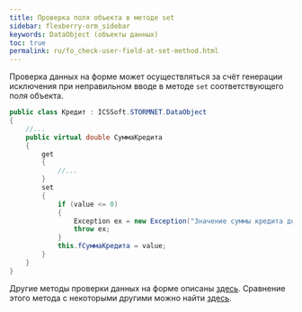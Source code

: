 ```yaml
---
title: Проверка поля объекта в методе set
sidebar: flexberry-orm_sidebar
keywords: DataObject (объекты данных)
toc: true
permalink: ru/fo_check-user-field-at-set-method.html
---
```

Проверка данных на форме может осуществляться за счёт генерации исключения при неправильном вводе в методе `set` соответствующего поля объекта.

```cs
public class Кредит : ICSSoft.STORMNET.DataObject
{
	//...
	public virtual double СуммаКредита
	{
		get
		{
			//...
		}
		set
		{
			if (value <= 0)
			{
				Exception ex = new Exception("Значение суммы кредита должно быть положительным!");
				throw ex; 
			}
			this.fСуммаКредита = value;
		}
	}
}
```

Другие методы проверки данных на форме описаны [здесь](edit-form-validation.html). 
Сравнение этого метода с некоторыми другими можно найти [здесь](check-form-field-during-edit.html).
